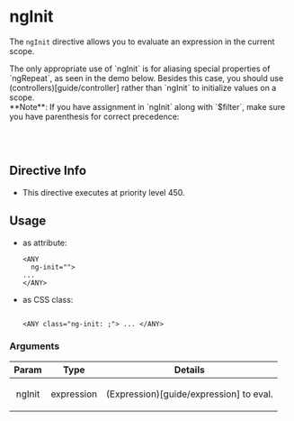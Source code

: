 



# ngInit








The `ngInit` directive allows you to evaluate an expression in the
current scope.

<div class="alert alert-error">
The only appropriate use of `ngInit` is for aliasing special properties of
`ngRepeat`, as seen in the demo below. Besides this case, you
should use (controllers)[guide/controller] rather than `ngInit`
to initialize values on a scope.
</div>
<div class="alert alert-warning">
**Note**: If you have assignment in `ngInit` along with `$filter`, make
sure you have parenthesis for correct precedence:
<pre class="prettyprint">
  <div ng-init="test1 = (data | orderBy:'name')"></div>
</pre>
</div>








## Directive Info


* This directive executes at priority level 450.


## Usage



* as attribute:
    ```
    <ANY
      ng-init="">
    ...
    </ANY>
    ```
* as CSS class:
    ```
    
    <ANY class="ng-init: ;"> ... </ANY>
    ```




### Arguments

| Param | Type | Details |
| :--: | :--: | :--: |
| ngInit | expression | <p>(Expression)[guide/expression] to eval.</p>  |




